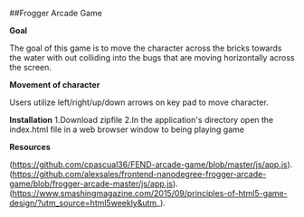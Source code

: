 ##Frogger Arcade Game

**Goal**

The goal of this game is to move the character across the bricks towards the water with out colliding into the bugs that are moving horizontally across the screen.  

**Movement of character**

Users utilize left/right/up/down arrows on key pad to move character.

**Installation**
1.Download zipfile 
2.In the application's directory open the index.html file in a web browser window to being playing game  



**Resources**

(https://github.com/cpascual36/FEND-arcade-game/blob/master/js/app.js).
(https://github.com/alexsales/frontend-nanodegree-frogger-arcade-game/blob/frogger-arcade-master/js/app.js).
(https://www.smashingmagazine.com/2015/09/principles-of-html5-game-design/?utm_source=html5weekly&utm_).

